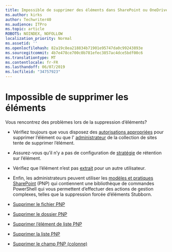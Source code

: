 ```yaml
---
title: Impossible de supprimer des éléments dans SharePoint ou OneDrive
ms.author: kirks
author: Techwriter40
ms.audience: ITPro
ms.topic: article
ROBOTS: NOINDEX, NOFOLLOW
localization_priority: Normal
ms.assetid: ''
ms.openlocfilehash: 82a19c8ea218834b71901e95747da0c99243893e
ms.sourcegitcommit: 4b7e478ce700c0b781efec3857ac4dce5bdf00c6
ms.translationtype: MT
ms.contentlocale: fr-FR
ms.lasthandoff: 06/07/2019
ms.locfileid: "34757923"
---
```

# <a name="unable-to-delete-items"></a>Impossible de supprimer les éléments

Vous rencontrez des problèmes lors de la suppression d’éléments?

- Vérifiez toujours que vous disposez des [autorisations appropriées](https://docs.microsoft.com/sharepoint/default-sharepoint-groups) pour supprimer l’élément ou que l' [administrateur](https://docs.microsoft.com/sharepoint/customize-sharepoint-site-permissions#add-change-or-remove-a-site-collection-administrator) de la collection de sites tente de supprimer l’élément.

- Assurez-vous qu’il n’y a pas de configuration de [stratégie](https://docs.microsoft.com/office365/securitycompliance/retention-policies) de rétention sur l’élément.

- Vérifiez que l’élément n’est pas [extrait](https://support.office.com/article/check-out-check-in-or-discard-changes-to-files-in-a-library-7e2c12a9-a874-4393-9511-1378a700f6de) pour un autre utilisateur.

- Enfin, les administrateurs peuvent utiliser les [modèles et pratiques SharePoint](https://docs.microsoft.com/powershell/sharepoint/sharepoint-pnp/sharepoint-pnp-cmdlets?view=sharepoint-ps#installation) (PNP) qui contiennent une bibliothèque de commandes PowerShell qui vous permettent d’effectuer des actions de gestion complexes, telles que la suppression forcée d’éléments Stubborn. 
- [Supprimer le fichier PNP](https://docs.microsoft.com/powershell/module/sharepoint-pnp/remove-pnpfile?view=sharepoint-ps)
- [Supprimer le dossier PNP](https://docs.microsoft.com/powershell/module/sharepoint-pnp/remove-pnpfolder?view=sharepoint-ps)
- [Supprimer l’élément de liste PNP](https://docs.microsoft.com/powershell/module/sharepoint-pnp/remove-pnplistitem?view=sharepoint-ps)
- [Supprimer la liste PNP](https://docs.microsoft.com/powershell/module/sharepoint-pnp/remove-pnplist?view=sharepoint-ps)
- [Supprimer le champ PNP (colonne)](https://docs.microsoft.com/powershell/module/sharepoint-pnp/remove-pnpfield?view=sharepoint-ps)